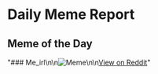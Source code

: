 # Daily Meme Report

## Meme of the Day
"### Me_irl\n\n![Meme](https://i.redd.it/54q21jewomid1.png)\n\n[View on Reddit](https://redd.it/1es13wd)"
